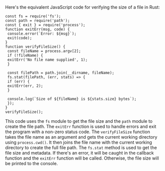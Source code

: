 Here's the equivalent JavaScript code for verifying the size of a file in Rust:
```
const fs = require('fs');
const path = require('path');
const { exit } = require('process');
function exitErr(msg, code) {
 console.error(`Error: ${msg}`);
 exit(code);
}
function verifyFileSize() {
 const fileName = process.argv[2];
 if (!fileName) {
 exitErr('No file name supplied', 1);
 }
 
 const filePath = path.join(__dirname, fileName);
 fs.stat(filePath, (err, stats) => {
 if (err) {
 exitErr(err, 2);
 }
 
 console.log(`Size of ${fileName} is ${stats.size} bytes`);
 });
}
verifyFileSize();
```
This code uses the `fs` module to get the file size and the `path` module to create the file path. The `exitErr` function is used to handle errors and exit the program with a non-zero status code. 
The `verifyFileSize` function takes the file name as an argument and gets the current working directory using `process.cwd()`. It then joins the file name with the current working directory to create the full file path. The `fs.stat` method is used to get the file size and metadata. If there's an error, it will be caught in the callback function and the `exitErr` function will be called. Otherwise, the file size will be printed to the console.

